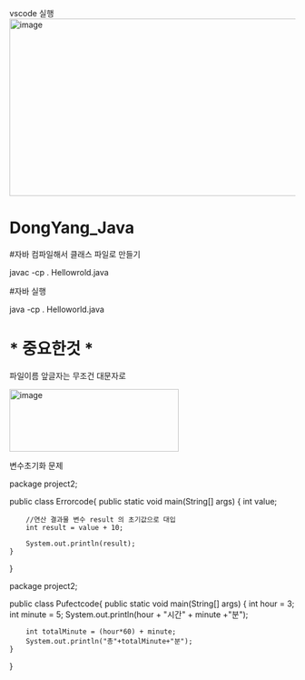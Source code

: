 vscode 실행
<img width="1145" height="312" alt="image" src="https://github.com/user-attachments/assets/0dbab82e-6fac-4ae0-86fe-73fd072ad1ed" />

# DongYang_Java

#자바 컴파일해서 클래스 파일로 만들기

javac -cp .  Hellowrold.java

#자바 실행

java -cp . Helloworld.java

# * 중요한것 * 
 파일이름 앞글자는 무조건 대문자로 

<img width="298" height="110" alt="image" src="https://github.com/user-attachments/assets/615d7b9b-3969-442b-aae6-963148be92c1" />

변수초기화 문제

package project2;

public class Errorcode{
	public static void main(String[] args) {
		int value;
		
		//연산 결과물 변수 result 의 초기값으로 대입
		int result = value + 10;
		
		System.out.println(result);
	}
}


package project2;

public class Pufectcode{
	public static void main(String[] args) {
		int hour = 3;
		int minute = 5;
		System.out.println(hour + "시간" + minute +"분");
		
		int totalMinute = (hour*60) + minute;
		System.out.println("총"+totalMinute+"분");
	}
}
